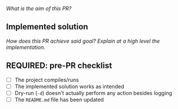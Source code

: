 _What is the aim of this PR?_

## Implemented solution

_How does this PR achieve said goal? Explain at a high level the implementation._

## REQUIRED: pre-PR checklist

* [ ] The project compiles/runs
* [ ] The implemented solution works as intended
* [ ] Dry-run (`-d`) doesn't actually perform any action besides logging
* [ ] The `README.md` file has been updated
